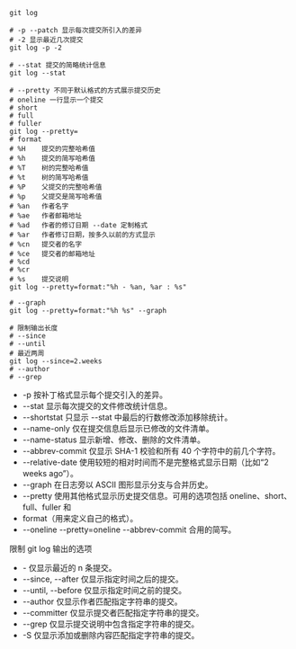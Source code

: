 ```shell
git log

# -p --patch 显示每次提交所引入的差异 
# -2 显示最近几次提交
git log -p -2

# --stat 提交的简略统计信息
git log --stat

# --pretty 不同于默认格式的方式展示提交历史
# oneline 一行显示一个提交
# short
# full
# fuller
git log --pretty=
# format
# %H	提交的完整哈希值
# %h	提交的简写哈希值
# %T	树的完整哈希值
# %t	树的简写哈希值
# %P	父提交的完整哈希值
# %p	父提交是简写哈希值
# %an	作者名字
# %ae	作者邮箱地址
# %ad	作者的修订日期 --date 定制格式
# %ar	作者修订日期，按多久以前的方式显示
# %cn	提交者的名字
# %ce	提交者的邮箱地址
# %cd
# %cr
# %s 	提交说明
git log --pretty=format:"%h - %an, %ar : %s"

# --graph
git log --pretty=format:"%h %s" --graph

# 限制输出长度 
# --since 
# --until
# 最近两周
git log --since=2.weeks
# --author
# --grep
```

- -p 按补丁格式显示每个提交引入的差异。
- --stat 显示每次提交的文件修改统计信息。
- --shortstat 只显示 --stat 中最后的行数修改添加移除统计。
- --name-only 仅在提交信息后显示已修改的文件清单。
- --name-status 显示新增、修改、删除的文件清单。
- --abbrev-commit 仅显示 SHA-1 校验和所有 40 个字符中的前几个字符。
- --relative-date 使用较短的相对时间而不是完整格式显示日期（比如“2 weeks ago”）。
- --graph 在日志旁以 ASCII 图形显示分支与合并历史。
- --pretty 使用其他格式显示历史提交信息。可用的选项包括 oneline、short、full、fuller 和
- format（用来定义自己的格式）。
- --oneline --pretty=oneline --abbrev-commit 合用的简写。



限制 git log 输出的选项

- -<n> 仅显示最近的 n 条提交。
- --since, --after 仅显示指定时间之后的提交。
- --until, --before 仅显示指定时间之前的提交。
- --author 仅显示作者匹配指定字符串的提交。
- --committer 仅显示提交者匹配指定字符串的提交。
- --grep 仅显示提交说明中包含指定字符串的提交。
- -S 仅显示添加或删除内容匹配指定字符串的提交。


